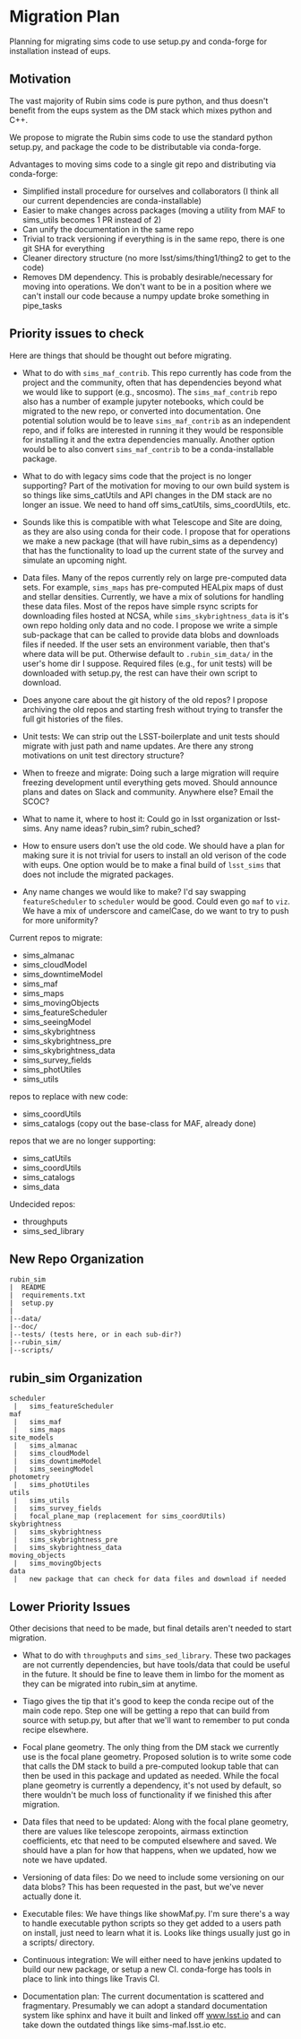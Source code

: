 # Migration Plan
Planning for migrating sims code to use setup.py and conda-forge for installation instead of eups.


## Motivation

The vast majority of Rubin sims code is pure python, and thus doesn't benefit from the eups system as the DM stack which mixes python and C++.

We propose to migrate the Rubin sims code to use the standard python setup.py, and package the code to be distributable via conda-forge.

Advantages to moving sims code to a single git repo and distributing via conda-forge:

* Simplified install procedure for ourselves and collaborators (I think all our current dependencies are conda-installable)
* Easier to make changes across packages (moving a utility from MAF to sims_utils becomes 1 PR instead of 2)
* Can unify the documentation in the same repo
* Trivial to track versioning if everything is in the same repo, there is one git SHA for everything
* Cleaner directory structure (no more lsst/sims/thing1/thing2 to get to the code)
* Removes DM dependency. This is probably desirable/necessary for moving into operations. We don't want to be in a position where we can't install our code because a numpy update broke something in pipe_tasks


## Priority issues to check

Here are things that should be thought out before migrating.

* What to do with `sims_maf_contrib`. This repo currently has code from the project and the community, often that has dependencies beyond what we would like to support (e.g., sncosmo). The `sims_maf_contrib` repo also has a number of example jupyter notebooks, which could be migrated to the new repo, or converted into documentation. One potential solution would be to leave `sims_maf_contrib` as an independent repo, and if folks are interested in running it they would be responsible for installing it and the extra dependencies manually. Another option would be to also convert `sims_maf_contrib` to be a conda-installable package.

* What to do with legacy sims code that the project is no longer supporting? Part of the motivation for moving to our own build system is so things like sims_catUtils and API changes in the DM stack are no longer an issue. We need to hand off sims_catUtils, sims_coordUtils, etc.

* Sounds like this is compatible with what Telescope and Site are doing, as they are also using conda for their code. I propose that for operations we make a new package (that will have rubin_sims as a dependency) that has the functionality to load up the current state of the survey and simulate an upcoming night.

* Data files. Many of the repos currently rely on large pre-computed data sets. For example, `sims_maps` has pre-computed HEALpix maps of dust and stellar densities. Currently, we have a mix of solutions for handling these data files. Most of the repos have simple rsync scripts for downloading files hosted at NCSA, while `sims_skybrightness_data` is it's own repo holding only data and no code. I propose we write a simple sub-package that can be called to provide data blobs and downloads files if needed. If the user sets an environment variable, then that's where data will be put. Otherwise default to `.rubin_sim_data/` in the user's home dir I suppose. Required files (e.g., for unit tests) will be downloaded with setup.py, the rest can have their own script to download. 

* Does anyone care about the git history of the old repos? I propose archiving the old repos and starting fresh without trying to transfer the full git histories of the files.

* Unit tests:  We can strip out the LSST-boilerplate and unit tests should migrate with just path and name updates. Are there any strong motivations on unit test directory structure?

* When to freeze and migrate:  Doing such a large migration will require freezing development until everything gets moved. Should announce plans and dates on Slack and community. Anywhere else? Email the SCOC?

* What to name it, where to host it:  Could go in lsst organization or lsst-sims. Any name ideas? rubin_sim? rubin_sched? 

* How to ensure users don't use the old code. We should have a plan for making sure it is not trivial for users to install an old verison of the code with eups. One option would be to make a final build of `lsst_sims` that does not include the migrated packages. 

* Any name changes we would like to make? I'd say swapping `featureScheduler` to `scheduler` would be good. Could even go `maf` to `viz`. We have a mix of underscore and camelCase, do we want to try to push for more uniformity?


Current repos to migrate:

* sims_almanac
* sims_cloudModel
* sims_downtimeModel
* sims_maf
* sims_maps
* sims_movingObjects
* sims_featureScheduler
* sims_seeingModel
* sims_skybrightness
* sims_skybrightness_pre
* sims_skybrightness_data
* sims_survey_fields
* sims_photUtiles
* sims_utils

repos to replace with new code:

* sims_coordUtils
* sims_catalogs (copy out the base-class for MAF, already done)

repos that we are no longer supporting:

* sims_catUtils
* sims_coordUtils
* sims_catalogs
* sims_data

Undecided repos:

* throughputs
* sims_sed_library


## New Repo Organization

```
rubin_sim
|  README
|  requirements.txt
|  setup.py
|
|--data/
|--doc/
|--tests/ (tests here, or in each sub-dir?)
|--rubin_sim/
|--scripts/
```

## rubin_sim Organization

```
scheduler
 |   sims_featureScheduler
maf
 |   sims_maf
 |   sims_maps
site_models
 |   sims_almanac
 |   sims_cloudModel
 |   sims_downtimeModel
 |   sims_seeingModel
photometry
 |   sims_photUtiles
utils
 |   sims_utils
 |   sims_survey_fields
 |   focal_plane_map (replacement for sims_coordUtils)
skybrightness
 |   sims_skybrightness
 |   sims_skybrightness_pre
 |   sims_skybrightness_data
moving_objects
 |   sims_movingObjects
data
 |   new package that can check for data files and download if needed
```

## Lower Priority Issues

Other decisions that need to be made, but final details aren't needed to start migration.

* What to do with `throughputs` and `sims_sed_library`. These two packages are not currently dependencies, but have tools/data that could be useful in the future. It should be fine to leave them in limbo for the moment as they can be migrated into rubin_sim at anytime.

* Tiago gives the tip that it's good to keep the conda recipe out of the main code repo. Step one will be getting a repo that can build from source with setup.py, but after that we'll want to remember to put conda recipe elsewhere.

* Focal plane geometry. The only thing from the DM stack we currently use is the focal plane geometry. Proposed solution is to write some code that calls the DM stack to build a pre-computed lookup table that can then be used in this package and updated as needed. While the focal plane geometry is currently a dependency, it's not used by default, so there wouldn't be much loss of functionality if we finished this after migration.

* Data files that need to be updated:  Along with the focal plane geometry, there are values like telescope zeropoints, airmass extinction coefficients, etc that need to be computed elsewhere and saved. We should have a plan for how that happens, when we updated, how we note we have updated.

* Versioning of data files:  Do we need to include some versioning on our data blobs? This has been requested in the past, but we've never actually done it. 

* Executable files:  We have things like showMaf.py. I'm sure there's a way to handle executable python scripts so they get added to a users path on install, just need to learn what it is. Looks like things usually just go in a scripts/ directory.

* Continuous integration:  We will either need to have jenkins updated to build our new package, or setup a new CI. conda-forge has tools in place to link into things like Travis CI. 

* Documentation plan:  The current documentation is scattered and fragmentary. Presumably we can adopt a standard documentation system like sphinx and have it built and linked off www.lsst.io and can take down the outdated things like sims-maf.lsst.io etc. 
